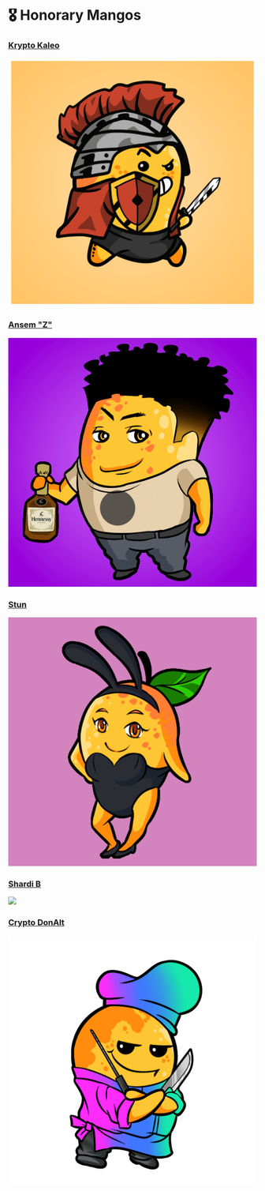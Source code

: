 # 🎖 Honorary Mangos

### [Krypto Kaleo](https://twitter.com/CryptoKaleo)

![](../.gitbook/assets/Kaleo.png)

### [Ansem "Z"](https://twitter.com/blknoiz06)

![](<../.gitbook/assets/image (17).png>)

### [Stun](https://twitter.com/StunLikes)

![](<../.gitbook/assets/image (2).png>)

### [Shardi B](https://twitter.com/ShardiB2)

![](../.gitbook/assets/cardi\_B\_gif.gif)

### [Crypto DonAlt](https://twitter.com/CryptoDonAlt)

![](<../.gitbook/assets/image (3).png>)
